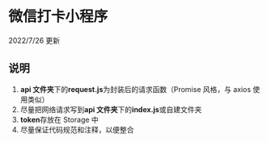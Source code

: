 # 微信打卡小程序

2022/7/26 更新

## 说明

1. **api 文件夹**下的**request.js**为封装后的请求函数（Promise 风格，与 axios 使用类似）
2. 尽量把网络请求写到**api 文件夹**下的**index.js**或自建文件夹
3. **token**存放在 Storage 中
4. 尽量保证代码规范和注释，以便整合
